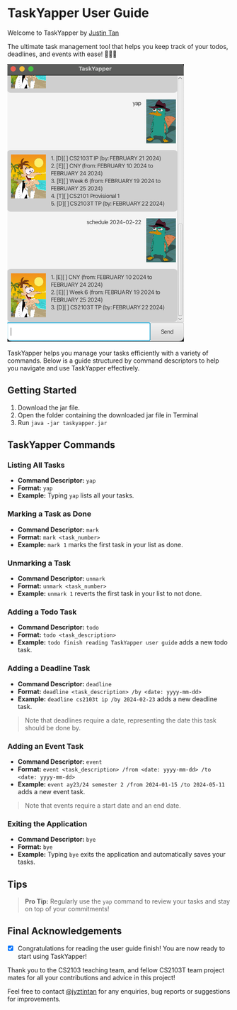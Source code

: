 # TaskYapper User Guide

Welcome to TaskYapper by [Justin Tan](https://www.linkedin.com/in/tan-wee-kian-justin/)

The ultimate task management tool that helps you keep track of your todos, deadlines, and events with ease! 🚀🚀🚀

![Representative Screenshot for TaskYapper](Ui.png)

TaskYapper helps you manage your tasks efficiently with a variety of commands. Below is a guide structured by command descriptors to help you navigate and use TaskYapper effectively.

## Getting Started

1. Download the jar file.
2. Open the folder containing the downloaded jar file in Terminal
3. Run `java -jar taskyapper.jar`

## TaskYapper Commands

### Listing All Tasks
- **Command Descriptor:** `yap`
- **Format:** `yap`
- **Example:** Typing `yap` lists all your tasks.

### Marking a Task as Done
- **Command Descriptor:** `mark`
- **Format:** `mark <task_number>`
- **Example:** `mark 1` marks the first task in your list as done.

### Unmarking a Task
- **Command Descriptor:** `unmark`
- **Format:** `unmark <task_number>`
- **Example:** `unmark 1` reverts the first task in your list to not done.

### Adding a Todo Task
- **Command Descriptor:** `todo`
- **Format:** `todo <task_description>`
- **Example:** `todo finish reading TaskYapper user guide` adds a new todo task.

### Adding a Deadline Task
- **Command Descriptor:** `deadline`
- **Format:** `deadline <task_description> /by <date: yyyy-mm-dd>`
- **Example:** `deadline cs2103t ip /by 2024-02-23` adds a new deadline task.

> Note that deadlines require a date, representing the date this task should be done by.

### Adding an Event Task
- **Command Descriptor:** `event`
- **Format:** `event <task_description> /from <date: yyyy-mm-dd> /to <date: yyyy-mm-dd>`
- **Example:** `event ay23/24 semester 2 /from 2024-01-15 /to 2024-05-11` adds a new event task.

> Note that events require a start date and an end date.

### Exiting the Application
- **Command Descriptor:** `bye`
- **Format:** `bye`
- **Example:** Typing `bye` exits the application and automatically saves your tasks.

## Tips
> **Pro Tip:** Regularly use the `yap` command to review your tasks and stay on top of your commitments!

## Final Acknowledgements
- [X] Congratulations for reading the user guide finish!
  You are now ready to start using TaskYapper!

Thank you to the CS2103 teaching team, and fellow CS2103T team project mates for all your contributions and advice in this project!

Feel free to contact [@jyztintan](https://github.com/jyztintan) for any enquiries, bug reports or suggestions for improvements.
